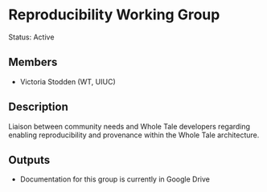 # Reproducibility Working Group
Status: Active

## Members
* Victoria Stodden (WT, UIUC)

## Description 
Liaison between community needs and Whole Tale developers regarding enabling reproducibility and provenance within the Whole Tale architecture.

## Outputs
* Documentation for this group is currently in Google Drive
